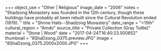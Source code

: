 +++
object_use = "Other | Religious"
image_date = "2006"
notes = "Shadzong Monastery was founded in the 12th century, though these buildings have probably all been rebuilt since the Cultural Revolution ended (1976). "
title = "Shrine Halls--Shadzong Monastery"
date_range = "<15th"
cultural_region = "Amdo"
source_title = "Private Collection (Gray Tuttle)"
material = "Stone | Wood"
date = "2017-04-24T16:40:23.500852"
thumbnail = "8ShaDzong_0375.preview.JPG"
image = "8ShaDzong_0375.2000x2000.JPG"
+++
